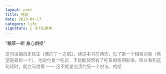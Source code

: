 ```yaml
---
layout: post
title: 吃货
date: 2023-04-17
category: life 
signature: 🌛 于701家中
---
```


“粮草一断 身心俱损”

<p style="color: gray">
    这句话摘自史铁生《我的丁一之旅》。读这本书前两天，见了第一个相亲对象（希望是最后一个），他说他是个吃货，于是脑袋里有了吃货的短期影像，所以看到这句话时，就立马觉得 —— 这不就是吃货的另一个说法。哈哈
</p>